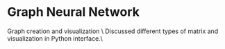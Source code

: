 # Graph Neural Network

Graph creation and visualization \\
Discussed different types of matrix and visualization in Python interface.\\ 

